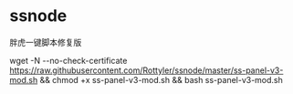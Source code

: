 # ssnode
胖虎一键脚本修复版


wget -N --no-check-certificate https://raw.githubusercontent.com/Rottyler/ssnode/master/ss-panel-v3-mod.sh && chmod +x ss-panel-v3-mod.sh && bash ss-panel-v3-mod.sh

